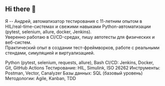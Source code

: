 ## Hi there 👋
Я -- Андрей, автоматизатор тестирования с 11-летним опытом в HIL/real-time-системах и свежими навыками Python-автоматизации (pytest, selenium, allure, docker, Jenkins).  
Уверенно работаю в CI/CD-средах, пишу автотесты для физических и веб-систем.  
Практический опыт в создании тест-фреймворков, работе с реальными стендами, симуляцией и виртуализацией.

Python (pytest, selenium, requests, allure), Bash
CI/CD: Jenkins, Docker, Git, GitHub Actions
Тестирование: HIL, Simulink, ISO 26262
Инструменты: Postman, Vector, Canalyzer
Базы данных: SQL (базовый уровень)
Методологии: Agile, Kanban, TDD
<!--
**akonovaloff/akonovaloff** is a ✨ _special_ ✨ repository because its `README.md` (this file) appears on your GitHub profile.

Here are some ideas to get you started:

- 🔭 I’m currently working on ...
- 🌱 I’m currently learning ...
- 👯 I’m looking to collaborate on ...
- 🤔 I’m looking for help with ...
- 💬 Ask me about ...
- 📫 How to reach me: ...
- 😄 Pronouns: ...
- ⚡ Fun fact: ...
-->
